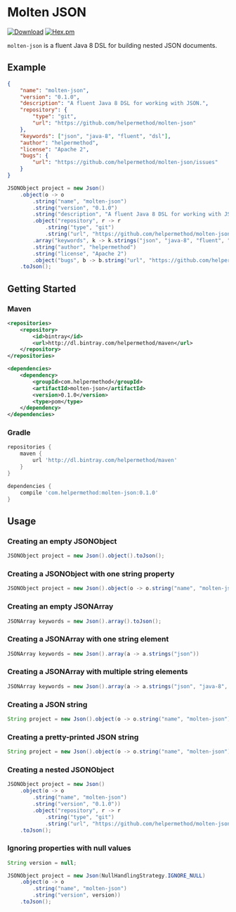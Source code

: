 # Molten JSON

[![Download](https://api.bintray.com/packages/helpermethod/maven/molten-json/images/download.svg)](https://bintray.com/helpermethod/maven/molten-json/_latestVersion)
[![Hex.pm](https://img.shields.io/hexpm/l/plug.svg)](https://raw.githubusercontent.com/helpermethod/molten-json/master/LICENSE)

`molten-json` is a fluent Java 8 DSL for building nested JSON documents.

## Example

```json
{
    "name": "molten-json",
    "version": "0.1.0",
    "description": "A fluent Java 8 DSL for working with JSON.",
    "repository": {
        "type": "git",
        "url": "https://github.com/helpermethod/molten-json"
    },
    "keywords": ["json", "java-8", "fluent", "dsl"],
    "author": "helpermethod",
    "license": "Apache 2",
    "bugs": {
        "url": "https://github.com/helpermethod/molten-json/issues"
    }
}
```

```java
JSONObject project = new Json()
    .object(o -> o
        .string("name", "molten-json")
        .string("version", "0.1.0")
        .string("description", "A fluent Java 8 DSL for working with JSON.")
        .object("repository", r -> r
            .string("type", "git")
            .string("url", "https://github.com/helpermethod/molten-json"))
        .array("keywords", k -> k.strings("json", "java-8", "fluent", "dsl"))
        .string("author", "helpermethod")
        .string("license", "Apache 2")
        .object("bugs", b -> b.string("url", "https://github.com/helpermethod/molten-json/issues")))
    .toJson();
```

## Getting Started

### Maven

```xml
<repositories>
    <repository>
        <id>bintray</id>
        <url>http://dl.bintray.com/helpermethod/maven</url>
    </repository>
</repositories>

<dependencies>
    <dependency>
        <groupId>com.helpermethod</groupId>
        <artifactId>molten-json</artifactId>
        <version>0.1.0</version>
        <type>pom</type>
    </dependency>
</dependencies>
```

### Gradle

```groovy
repositories {
    maven {
        url 'http://dl.bintray.com/helpermethod/maven'
    }
}

dependencies {
    compile 'com.helpermethod:molten-json:0.1.0'
}
```

## Usage

### Creating an empty JSONObject

```java
JSONObject project = new Json().object().toJson();
```

### Creating a JSONObject with one string property

```java
JSONObject project = new Json().object(o -> o.string("name", "molten-json"));
```

### Creating an empty JSONArray

```java
JSONArray keywords = new Json().array().toJson();
```

### Creating a JSONArray with one string element

```java
JSONArray keywords = new Json().array(a -> a.strings("json"))
```

### Creating a JSONArray with multiple string elements

```java
JSONArray keywords = new Json().array(a -> a.strings("json", "java-8", "fluent", "dsl"))
```

### Creating a JSON string

```java
String project = new Json().object(o -> o.string("name", "molten-json")).toString();
```

### Creating a pretty-printed JSON string

```java
String project = new Json().object(o -> o.string("name", "molten-json")).toPrettyString();
```

### Creating a nested JSONObject

```java
JSONObject project = new Json()
    .object(o -> o
        .string("name", "molten-json")
        .string("version", "0.1.0"))
        .object("repository", r -> r
            .string("type", "git")
            .string("url", "https://github.com/helpermethod/molten-json")))
    .toJson();    
```

### Ignoring properties with null values

```java
String version = null;

JSONObject project = new Json(NullHandlingStrategy.IGNORE_NULL)
    .object(o -> o
        .string("name", "molten-json")
        .string("version", version))
    .toJson();
```

